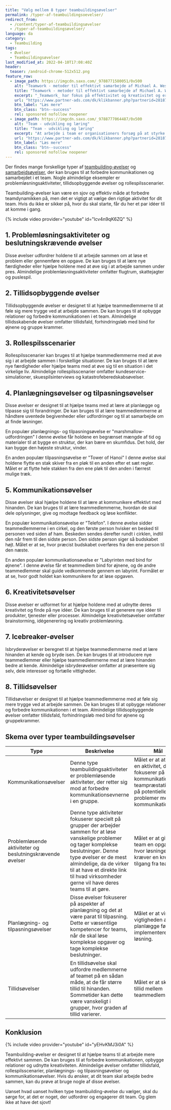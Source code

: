 ```yaml
---
title: "Vælg mellem 8 typer teambuildingsøvelser"
permalink: /typer-af-teambuildingsoevelser/
redirect_from:
  - /content/typer-af-teambuildingsøvelser
  - /typer-af-teambuildingsøvelser/
language: da
category:
  - Teambuilding
tags:
  - Øvelser
  - Teambuildingsøvelser
last_modified_at: 2022-04-10T17:08:40Z
header:
  teaser: /android-chrome-512x512.png
feature_row:
  - image_path: https://imgcdn.saxo.com/_9788771580051/0x500
    alt: "Teamwork - metoder til effektivt samarbejde af Michael A. West"
    title: "Teamwork - metoder til effektivt samarbejde af Michael A. West"
    excerpt: "_Teamwork_ har fokus på effektivitet og kreativitet og er for alle, der på den ene eller anden måde bruger teamwork i deres dagligdag. Bogen er fyldt med praktiske eksempler og teori, der kan hjælpe et team med at opstille mål og opnå dem."
    url: "https://www.partner-ads.com/dk/klikbanner.php?partnerid=28187&bannerid=43264&htmlurl=https://www.saxo.com/dk/teamwork_michael-a-west_haeftet_9788771580051"
    btn_label: "Læs mere"
    btn_class: "btn--success"
    rel: sponsored nofollow noopener
  - image_path: https://imgcdn.saxo.com/_9788777064487/0x500
    alt: "Team - udvikling og læring"
    title: "Team - udvikling og læring"
    excerpt: "At arbejde i team er organisationers forsøg på at styrke udvikling af faglige og personlige potentialer og kompetencer. Bogens formål er at give svar på, hvordan udvikling og læring i team kan blive en succes, fx om sporten er en passende metafor til at fremme teamudvikling og læring og forståelse af samarbejde samt om team på arbejdspladsen kan skabe nye fortællinger om medarbejdernes måde at se på samarbejde og gensidig udvikling."
    url: "https://www.partner-ads.com/dk/klikbanner.php?partnerid=28187&bannerid=43264&htmlurl=https://www.saxo.com/dk/team-udvikling-og-laering_morten-bertelsen-red-reinhard-stelter-red_haeftet_9788777064487"
    btn_label: "Læs mere"
    btn_class: "btn--success"
    rel: sponsored nofollow noopener
---
```


Der findes mange forskellige typer af [teambuilding-øvelser](/gratis-teambuilding-oevelser/) og [samarbejdsøvelser](/samarbejdsoevelser/), der kan bruges til at forbedre kommunikationen og samarbejdet i et team. Nogle almindelige eksempler er problemløsningsaktiviteter, tillidsopbyggende øvelser og rollespilsscenarier.

Teambuilding-øvelser kan være en sjov og effektiv måde at forbedre teamdynamikken på, men det er vigtigt at vælge den rigtige aktivitet for dit team. Hvis du ikke er sikker på, hvor du skal starte, får du her et par idéer til at komme i gang.

{% include video provider="youtube" id="lcv4n9qK6ZQ" %}

## 1. Problemløsningsaktiviteter og beslutningskrævende øvelser

Disse øvelser udfordrer holdene til at arbejde sammen om at løse et problem eller gennemføre en opgave. De kan bruges til at lære nye færdigheder eller hjælpe holdene med at øve sig i at arbejde sammen under pres. Almindelige problemløsningsaktiviteter omfatter flugtrum, skattejagter og puslespil.

## 2. Tillidsopbyggende øvelser

Tillidsopbyggende øvelser er designet til at hjælpe teammedlemmerne til at føle sig mere trygge ved at arbejde sammen. De kan bruges til at opbygge relationer og forbedre kommunikationen i et team. Almindelige tillidsskabende øvelser omfatter tillidsfald, forhindringsløb med bind for øjnene og gruppe krammer.

## 3. Rollespilsscenarier

Rollespilsscenarier kan bruges til at hjælpe teammedlemmerne med at øve sig i at arbejde sammen i forskellige situationer. De kan bruges til at lære nye færdigheder eller hjælpe teams med at øve sig til en situation i det virkelige liv. Almindelige rollespilsscenarier omfatter kundeservice-simulationer, skuespilsinterviews og katastrofeberedskabsøvelser.

## 4. Planlægningsøvelser og tilpasningsøvelser

Disse øvelser er designet til at hjælpe teams med at lære at planlægge og tilpasse sig til forandringer. De kan bruges til at lære teammedlemmerne at håndtere uventede begivenheder eller udfordringer og til at samarbejde om at finde løsninger.

En populær planlægnings- og tilpasningsøvelse er "marshmallow-udfordringen" I denne øvelse får holdene en begrænset mængde af tid og materialer til at bygge en struktur, der kan bære en skumfidus. Det hold, der kan bygge den højeste struktur, vinder.

En anden populær tilpasningsøvelse er "Tower of Hanoi" I denne øvelse skal holdene flytte en stak skiver fra en pløk til en anden efter et sæt regler. Målet er at flytte hele stakken fra den ene pløk til den anden i færrest mulige træk.

## 5. Kommunikationsøvelser

Disse øvelser skal hjælpe holdene til at lære at kommunikere effektivt med hinanden. De kan bruges til at lære teammedlemmerne, hvordan de skal dele oplysninger, give og modtage feedback og løse konflikter.

En populær kommunikationsøvelse er "Telefon". I denne øvelse sidder teammedlemmerne i en cirkel, og den første person hvisker en besked til personen ved siden af ham. Beskeden sendes derefter rundt i cirklen, indtil den når frem til den sidste person. Den sidste person siger så budskabet højt. Målet er at se, hvor præcist budskabet overføres fra den ene person til den næste.

En anden populær kommunikationsøvelse er "Labyrinten med bind for øjnene". I denne øvelse får et teammedlem bind for øjnene, og de andre teammedlemmer skal guide vedkommende gennem en labyrint. Formålet er at se, hvor godt holdet kan kommunikere for at løse opgaven.

## 6. Kreativitetsøvelser

Disse øvelser er udformet for at hjælpe holdene med at udnytte deres kreativitet og finde på nye idéer. De kan bruges til at generere nye idéer til produkter, tjenester eller processer. Almindelige kreativitetsøvelser omfatter brainstorming, idégenerering og kreativ problemløsning.

## 7. Icebreaker-øvelser

Isbryderøvelser er beregnet til at hjælpe teammedlemmerne med at lære hinanden at kende og bryde isen. De kan bruges til at introducere nye teammedlemmer eller hjælpe teammedlemmerne med at lære hinanden bedre at kende. Almindelige isbryderøvelser omfatter at præsentere sig selv, dele interesser og fortælle vittigheder.

## 8. Tillidsøvelser

Tillidsøvelser er designet til at hjælpe teammedlemmerne med at føle sig mere trygge ved at arbejde sammen. De kan bruges til at opbygge relationer og forbedre kommunikationen i et team. Almindelige tillidsopbyggende øvelser omfatter tillidsfald, forhindringsløb med bind for øjnene og gruppekrammer.

## Skema over typer teambuildingsøvelser

| Type | Beskrivelse | Mål |
|-|-|-|
| Kommunikationsøvelser | Denne type teambuildingsaktiviteter er problemløsende aktiviteter, der retter sig mod at forbedre kommunikationsevnerne i en gruppe. | Målet er at at skabe en aktivitet, der fokuserer på god kommunikation og teampræstation og på potentielle problemer med kommunikation. |
| Problemløsende aktiviteter og beslutningskrævende øvelser | Denne type aktiviteter fokuserer specielt på grupper der arbejder sammen for at løse vanskelige problemer og tager komplekse beslutninger. Denne type øvelser er de mest almindelige, da de virker til at have et direkte link til hvad virksomheder gerne vil have deres teams til at gøre. | Målet er at give et team en opgave, hvor løsningen kræver en kreativ tilgang fra teamet. |
| Planlægning- og tilpasningsøvelser | Disse øvelser fokuserer på aspekter af planlægning og det at være parat til tilpasning. Dette er væsentlige kompetencer for teams, når de skal løse komplekse opgaver og tage komplekse beslutninger. | Målet er at vise vigtigheden af planlægge før, man implementerer en løsning. |
|Tillidsøvelser | En tillidsøvelse skal udfordre medlemmerne af teamet på en sådan måde, at de får større tillid til hinanden. Sommetider kan dette være vanskeligt i grupper, hvor graden af tillid varierer. | Målet er at skabe tillid mellem teammedlemmerne. |

## Konklusion

{% include video provider="youtube" id="yEHvKMJ3i0A" %}

Teambuilding-øvelser er designet til at hjælpe teams til at arbejde mere effektivt sammen. De kan bruges til at forbedre kommunikationen, opbygge relationer og udnytte kreativiteten. Almindelige øvelser omfatter tillidsfald, rollespilsscenarier, planlægnings- og tilpasningsøvelser og kommunikationsøvelser. Hvis du ønsker, at dit team skal arbejde bedre sammen, kan du prøve at bruge nogle af disse øvelser.

Uanset hvad uanset hvilken type teambuilding-øvelse du vælger, skal du sørge for, at det er noget, der udfordrer og engagerer dit team. Og glem ikke at have det sjovt!
